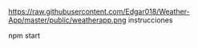 
https://raw.githubusercontent.com/Edgar018/Weather-App/master/public/weatherapp.png
instrucciones

npm start
